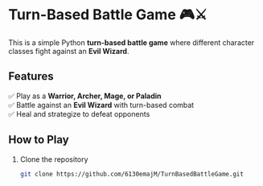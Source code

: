 # Turn-Based Battle Game 🎮⚔️  

This is a simple Python **turn-based battle game** where different character classes fight against an **Evil Wizard**.  

## Features  
✅ Play as a **Warrior, Archer, Mage, or Paladin**  
✅ Battle against an **Evil Wizard** with turn-based combat  
✅ Heal and strategize to defeat opponents  

## How to Play  
1. Clone the repository  
   ```bash
   git clone https://github.com/6130emajM/TurnBasedBattleGame.git
